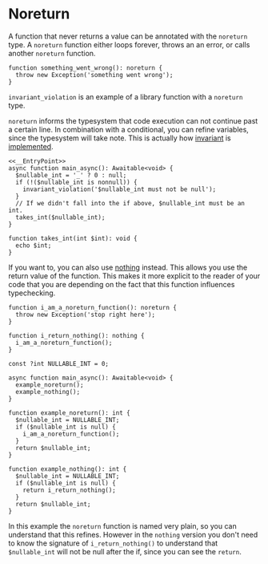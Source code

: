# Noreturn

A function that never returns a value can be annotated with the
`noreturn` type. A `noreturn` function either loops forever, throws an
an error, or calls another `noreturn` function.

```hack
function something_went_wrong(): noreturn {
  throw new Exception('something went wrong');
}
```

`invariant_violation` is an example of a library function with a `noreturn` type.

`noreturn` informs the typesystem that code execution can not continue past a certain line.
In combination with a conditional, you can refine variables, since the typesystem will take note.
This is actually how [invariant](/docs/hack/expressions-and-operators/invariant) is [implemented](/apis/function/HH.invariant).

```hack
<<__EntryPoint>>
async function main_async(): Awaitable<void> {
  $nullable_int = '_' ? 0 : null;
  if (!($nullable_int is nonnull)) {
    invariant_violation('$nullable_int must not be null');
  }
  // If we didn't fall into the if above, $nullable_int must be an int.
  takes_int($nullable_int);
}

function takes_int(int $int): void {
  echo $int;
}
```

If you want to, you can also use [nothing](/docs/hack/built-in-types/nothing) instead. This allows you use the return value of the function.
This makes it more explicit to the reader of your code that you are depending on the fact that this function influences typechecking.

```hack
function i_am_a_noreturn_function(): noreturn {
  throw new Exception('stop right here');
}

function i_return_nothing(): nothing {
  i_am_a_noreturn_function();
}

const ?int NULLABLE_INT = 0;

async function main_async(): Awaitable<void> {
  example_noreturn();
  example_nothing();
}

function example_noreturn(): int {
  $nullable_int = NULLABLE_INT;
  if ($nullable_int is null) {
    i_am_a_noreturn_function();
  }
  return $nullable_int;
}

function example_nothing(): int {
  $nullable_int = NULLABLE_INT;
  if ($nullable_int is null) {
    return i_return_nothing();
  }
  return $nullable_int;
}
```

In this example the `noreturn` function is named very plain, so you can understand that this refines.
However in the `nothing` version you don't need to know the signature of `i_return_nothing()`
to understand that `$nullable_int` will not be null after the if, since you can see the `return`.
